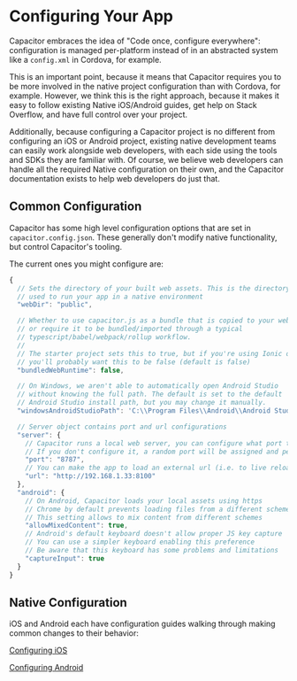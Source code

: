 # Configuring Your App

Capacitor embraces the idea of "Code once, configure everywhere": configuration is
managed per-platform instead of in an abstracted system like a `config.xml` in Cordova, for example.

This is an important point, because it means that Capacitor requires you to be more involved in the native project configuration than with Cordova, for example. However,
we think this is the right approach, because it makes it easy to follow existing Native iOS/Android guides, get help on Stack Overflow, and have full control over your project.

Additionally, because configuring a Capacitor project is no different from configuring an iOS or Android project, existing native development teams can easily work alongside
web developers, with each side using the tools and SDKs they are familiar with. Of course, we believe web developers can handle all the required Native configuration on their own, and 
the Capacitor documentation exists to help web developers do just that.

## Common Configuration

Capacitor has some high level configuration options that are set in `capacitor.config.json`. These generally don't modify native functionality, but control Capacitor's tooling.

The current ones you might configure are:

```javascript
{
  // Sets the directory of your built web assets. This is the directory that will be
  // used to run your app in a native environment
  "webDir": "public",

  // Whether to use capacitor.js as a bundle that is copied to your web code,
  // or require it to be bundled/imported through a typical
  // typescript/babel/webpack/rollup workflow.
  //
  // The starter project sets this to true, but if you're using Ionic or another framework,
  // you'll probably want this to be false (default is false)
  "bundledWebRuntime": false,

  // On Windows, we aren't able to automatically open Android Studio
  // without knowing the full path. The default is set to the default
  // Android Studio install path, but you may change it manually.
  "windowsAndroidStudioPath": 'C:\\Program Files\\Android\\Android Studio\\bin\\studio64.exe',

  // Server object contains port and url configurations 
  "server": {
    // Capacitor runs a local web server, you can configure what port to use.
    // If you don't configure it, a random port will be assigned and persisted.
    "port": "8787",
    // You can make the app to load an external url (i.e. to live reload)
    "url": "http://192.168.1.33:8100"
  },
  "android": {
    // On Android, Capacitor loads your local assets using https
    // Chrome by default prevents loading files from a different scheme (i.e. from http)
    // This setting allows to mix content from different schemes
    "allowMixedContent": true,
    // Android's default keyboard doesn't allow proper JS key capture
    // You can use a simpler keyboard enabling this preference
    // Be aware that this keyboard has some problems and limitations
    "captureInput": true
  }
}
```

## Native Configuration

iOS and Android each have configuration guides walking through making common changes to their behavior:

[Configuring iOS](/docs/ios/configuration)

[Configuring Android](/docs/android/configuration)